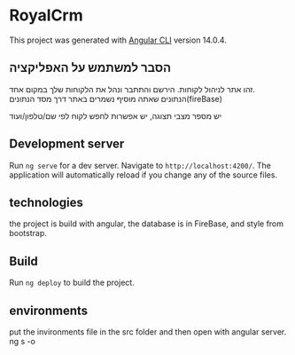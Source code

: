 # RoyalCrm

This project was generated with [Angular CLI](https://github.com/angular/angular-cli) version 14.0.4.

## הסבר למשתמש על האפליקציה 

זהו אתר לניהול לקוחות.
הירשם והתתבר ונהל את הלקוחות שלך במקום אחד.  
הנתונים שאתה מוסיף נשמרים באתר דרך מסד הנתונים(fireBase) 

יש מספר מצבי תצוגה, יש אפשרות לחפש לקוח לפי שם/טלפון/ועוד


## Development server

Run `ng serve` for a dev server. Navigate to `http://localhost:4200/`. The application will automatically reload if you change any of the source files.

## technologies

the project is build with angular, the database is in FireBase, and style from bootstrap. 

## Build

Run `ng deploy` to build the project. 

## environments

put the invironments file in the src folder and then open with angular server. ng s -o

